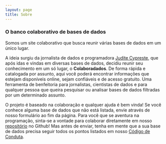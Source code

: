 ```yaml
---
layout: page
title: Sobre
---
```


<section>

<h3>O banco colaborativo de bases de dados</h3>
<p>Somos um site colaborativo que busca reunir várias bases de dados em um único lugar.</p>

<p>A ideia surgiu da jornalista de dados e programadora <a href="https://juditecypreste.github.io/">Judite Cypreste</a>, que após idas e vindas em diversas bases de dados, decidiu reunir seu conhecimento em um só lugar, o <b>Colaboradados</b>. De forma rápida e catalogada por assunto, aqui você poderá encontrar informações que estejam disponíveis online, sejam confiáveis e de acesso gratuito. Uma ferramenta de benfeitoria para jornalistas, cientistas de dados e para qualquer pessoa que queira pesquisar ou analisar bases de dados filtradas por um determinado assunto.</p>

<p>O projeto é baseado na colaboração e qualquer ajuda é bem vinda! Se você conhece alguma base de dados que não está listada, envie através de nosso formulário ao fim da página. Para você que se aventura na programação, sinta-se a vontade para colaborar diretamente em nosso <a href="https://github.com/colaboradados">repositório</a> no Github! Mas antes de enviar, tenha em mente que a sua base de dados precisa seguir todos os pontos listados em nosso <a href="codigo_de_conduta.html">Código de Conduta</a>.</p>

</section>
